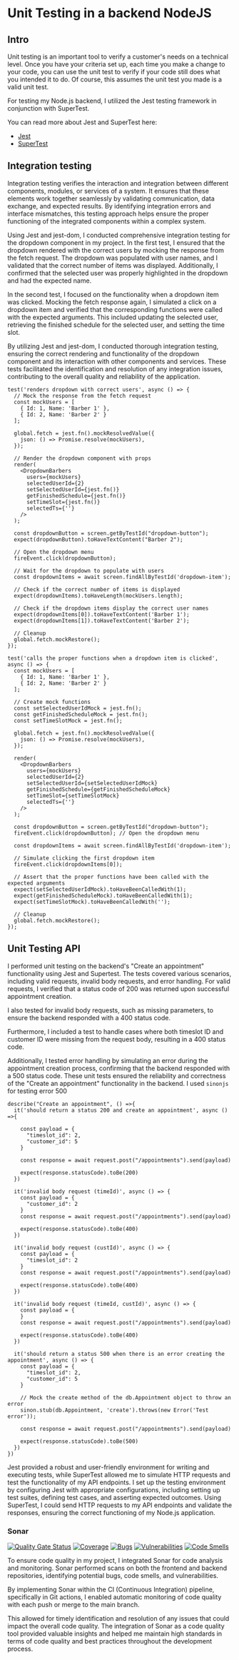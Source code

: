 # Unit Testing in a backend NodeJS

## Intro

Unit testing is an important tool to verify a customer's needs on a technical level. Once you have your criteria set up, each time you make a change to your code, you can use the unit test to verify if your code still does what you intended it to do. Of course, this assumes the unit test you made is a valid unit test.

For testing my Node.js backend, I utilized the Jest testing framework in conjunction with SuperTest. 

You can read more about Jest and SuperTest here:
- [Jest](https://jestjs.io)
- [SuperTest](https://www.npmjs.com/package/supertest)

## Integration testing
Integration testing verifies the interaction and integration between different components, modules, or services of a system. It ensures that these elements work together seamlessly by validating communication, data exchange, and expected results. By identifying integration errors and interface mismatches, this testing approach helps ensure the proper functioning of the integrated components within a complex system.

Using Jest and jest-dom, I conducted comprehensive integration testing for the dropdown component in my project. In the first test, I ensured that the dropdown rendered with the correct users by mocking the response from the fetch request. The dropdown was populated with user names, and I validated that the correct number of items was displayed. Additionally, I confirmed that the selected user was properly highlighted in the dropdown and had the expected name.

In the second test, I focused on the functionality when a dropdown item was clicked. Mocking the fetch response again, I simulated a click on a dropdown item and verified that the corresponding functions were called with the expected arguments. This included updating the selected user, retrieving the finished schedule for the selected user, and setting the time slot.

By utilizing Jest and jest-dom, I conducted thorough integration testing, ensuring the correct rendering and functionality of the dropdown component and its interaction with other components and services. These tests facilitated the identification and resolution of any integration issues, contributing to the overall quality and reliability of the application.

```
test('renders dropdown with correct users', async () => {
  // Mock the response from the fetch request
  const mockUsers = [
    { Id: 1, Name: 'Barber 1' },
    { Id: 2, Name: 'Barber 2' }
  ];

  global.fetch = jest.fn().mockResolvedValue({
    json: () => Promise.resolve(mockUsers),
  });

  // Render the dropdown component with props
  render(
    <DropdownBarbers
      users={mockUsers}
      selectedUserId={2}
      setSelectedUserId={jest.fn()}
      getFinishedSchedule={jest.fn()}
      setTimeSlot={jest.fn()}
      selectedTs={''}
    />
  );

  const dropdownButton = screen.getByTestId("dropdown-button");
  expect(dropdownButton).toHaveTextContent("Barber 2");

  // Open the dropdown menu
  fireEvent.click(dropdownButton);

  // Wait for the dropdown to populate with users
  const dropdownItems = await screen.findAllByTestId('dropdown-item');

  // Check if the correct number of items is displayed
  expect(dropdownItems).toHaveLength(mockUsers.length);

  // Check if the dropdown items display the correct user names
  expect(dropdownItems[0]).toHaveTextContent('Barber 1');
  expect(dropdownItems[1]).toHaveTextContent('Barber 2');

  // Cleanup
  global.fetch.mockRestore();
});

test('calls the proper functions when a dropdown item is clicked', async () => {
  const mockUsers = [
    { Id: 1, Name: 'Barber 1' },
    { Id: 2, Name: 'Barber 2' }
  ];

  // Create mock functions
  const setSelectedUserIdMock = jest.fn();
  const getFinishedScheduleMock = jest.fn();
  const setTimeSlotMock = jest.fn();

  global.fetch = jest.fn().mockResolvedValue({
    json: () => Promise.resolve(mockUsers),
  });

  render(
    <DropdownBarbers
      users={mockUsers}
      selectedUserId={2}
      setSelectedUserId={setSelectedUserIdMock}
      getFinishedSchedule={getFinishedScheduleMock}
      setTimeSlot={setTimeSlotMock}
      selectedTs={''}
    />
  );

  const dropdownButton = screen.getByTestId("dropdown-button");
  fireEvent.click(dropdownButton); // Open the dropdown menu

  const dropdownItems = await screen.findAllByTestId('dropdown-item');

  // Simulate clicking the first dropdown item
  fireEvent.click(dropdownItems[0]);

  // Assert that the proper functions have been called with the expected arguments
  expect(setSelectedUserIdMock).toHaveBeenCalledWith(1);
  expect(getFinishedScheduleMock).toHaveBeenCalledWith(1);
  expect(setTimeSlotMock).toHaveBeenCalledWith('');

  // Cleanup
  global.fetch.mockRestore();
});
```

## Unit Testing API

I performed unit testing on the backend's "Create an appointment" functionality using Jest and Supertest. The tests covered various scenarios, including valid requests, invalid body requests, and error handling. For valid requests, I verified that a status code of 200 was returned upon successful appointment creation. 

I also tested for invalid body requests, such as missing parameters, to ensure the backend responded with a 400 status code. 

Furthermore, I included a test to handle cases where both timeslot ID and customer ID were missing from the request body, resulting in a 400 status code. 

Additionally, I tested error handling by simulating an error during the appointment creation process, confirming that the backend responded with a 500 status code. These unit tests ensured the reliability and correctness of the "Create an appointment" functionality in the backend.
I used `sinonjs` for testing error 500
```
describe("Create an appointment", () =>{
  it('should return a status 200 and create an appointment', async () =>{
    
    const payload = {
      "timeslot_id": 2,
      "customer_id": 5
    }

    const response = await request.post("/appointments").send(payload)

    expect(response.statusCode).toBe(200)
  })

  it('invalid body request (timeId)', async () => {
    const payload = {
      "customer_id": 2
    }
    const response = await request.post("/appointments").send(payload)

    expect(response.statusCode).toBe(400)
  })

  it('invalid body request (custId)', async () => {
    const payload = {
      "timeslot_id": 2
    }
    const response = await request.post("/appointments").send(payload)

    expect(response.statusCode).toBe(400)
  })

  it('invalid body request (timeId, custId)', async () => {
    const payload = {
    }
    const response = await request.post("/appointments").send(payload)

    expect(response.statusCode).toBe(400)
  })

  it('should return a status 500 when there is an error creating the appointment', async () => {
    const payload = {
      "timeslot_id": 2,
      "customer_id": 5
    }

    // Mock the create method of the db.Appointment object to throw an error
    sinon.stub(db.Appointment, 'create').throws(new Error('Test error'));

    const response = await request.post("/appointments").send(payload)

    expect(response.statusCode).toBe(500)
  })
})
```



Jest provided a robust and user-friendly environment for writing and executing tests, while SuperTest allowed me to simulate HTTP requests and test the functionality of my API endpoints. I set up the testing environment by configuring Jest with appropriate configurations, including setting up test suites, defining test cases, and asserting expected outcomes. Using SuperTest, I could send HTTP requests to my API endpoints and validate the responses, ensuring the correct functioning of my Node.js application.


### Sonar
[![Quality Gate Status](https://sonarcloud.io/api/project_badges/measure?project=BookYourBarber_bub_appointment_api&metric=alert_status)](https://sonarcloud.io/summary/new_code?id=BookYourBarber_bub_appointment_api) [![Coverage](https://sonarcloud.io/api/project_badges/measure?project=BookYourBarber_bub_appointment_api&metric=coverage)](https://sonarcloud.io/summary/new_code?id=BookYourBarber_bub_appointment_api) [![Bugs](https://sonarcloud.io/api/project_badges/measure?project=BookYourBarber_bub_appointment_api&metric=bugs)](https://sonarcloud.io/summary/new_code?id=BookYourBarber_bub_appointment_api) [![Vulnerabilities](https://sonarcloud.io/api/project_badges/measure?project=BookYourBarber_bub_appointment_api&metric=vulnerabilities)](https://sonarcloud.io/summary/new_code?id=BookYourBarber_bub_appointment_api)   [![Code Smells](https://sonarcloud.io/api/project_badges/measure?project=BookYourBarber_bub_appointment_api&metric=code_smells)](https://sonarcloud.io/summary/new_code?id=BookYourBarber_bub_appointment_api)


To ensure code quality in my project, I integrated Sonar for code analysis and monitoring. Sonar performed scans on both the frontend and backend repositories, identifying potential bugs, code smells, and vulnerabilities. 

By implementing Sonar within the CI (Continuous Integration) pipeline, specifically in Git actions, I enabled automatic monitoring of code quality with each push or merge to the main branch. 

This allowed for timely identification and resolution of any issues that could impact the overall code quality. The integration of Sonar as a code quality tool provided valuable insights and helped me maintain high standards in terms of code quality and best practices throughout the development process.